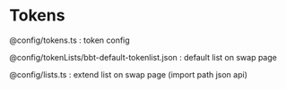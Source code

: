 # Tokens

@config/tokens.ts : token config 

@config/tokenLists/bbt-default-tokenlist.json : default list on swap page

@config/lists.ts : extend list on swap page \(import path json api\)





